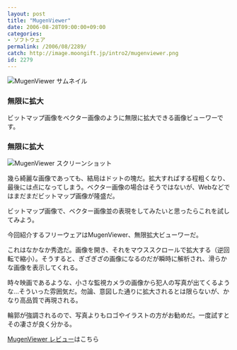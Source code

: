 ```yaml
---
layout: post
title: "MugenViewer"
date: 2006-08-28T09:00:00+09:00
categories:
- ソフトウェア
permalink: /2006/08/2289/
catch: http://image.moongift.jp/intro2/mugenviewer.png
id: 2279
---
```

 ![MugenViewer サムネイル](http://image.moongift.jp/intro2/mugenviewer.t.png "MugenViewer サムネイル")
  

### 無限に拡大
  
ビットマップ画像をベクター画像のように無限に拡大できる画像ビューワーです。  
<!--more-->  

### 無限に拡大
  

![MugenViewer スクリーンショット](http://image.moongift.jp/intro2/mugenviewer.png "MugenViewer スクリーンショット")

  

幾ら綺麗な画像であっても、結局はドットの塊だ。拡大すればする程粗くなり、最後には点になってしまう。ベクター画像の場合はそうではないが、Webなどではまだまだビットマップ画像が隆盛だ。

  

ビットマップ画像で、ベクター画像並の表現をしてみたいと思ったらこれを試してみよう。

  

今回紹介するフリーウェアはMugenViewer、無限拡大ビューワーだ。

  

これはなかなか秀逸だ。画像を開き、それをマウススクロールで拡大する（逆回転で縮小）。そうすると、ぎざぎざの画像になるのだが瞬時に解析され、滑らかな画像を表示してくれる。

  

時々映画であるような、小さな監視カメラの画像から犯人の写真が出てくるような…そういった雰囲気だ。勿論、意図した通りに拡大されるとは限らないが、かなり高品質で再現される。

  

輪郭が強調されるので、写真よりもロゴやイラストの方がお勧めだ。一度試すとその凄さが良く分かる。

  

[MugenViewer レビュー](http://fw.moongift.jp/review/i-2293.html)はこちら

